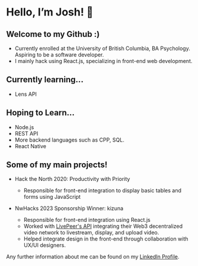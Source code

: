 
# Hello, I’m Josh! 👋

## Welcome to my Github :)
- Currently enrolled at the University of British Columbia, BA Psychology. Aspiring to be a software developer.
- I mainly hack using React.js, specializing in front-end web development.

## Currently learning...
- Lens API

## Hoping to Learn...
- Node.js
- REST API
- More backend languages such as CPP, SQL.
- React Native

## Some of my main projects!
- Hack the North 2020: Productivity with Priority
  - Responsible for front-end integration to display basic tables and forms using JavaScript
 
- NwHacks 2023 Sponsorship Winner: kizuna 
  - Responsible for front-end integration using React.js
  - Worked with <a href="https://livepeer.org/">LivePeer's API</a> integrating their Web3 decentralized video network to livestream, display, and upload video.
  - Helped integrate design in the front-end through collaboration with UX/UI designers.

Any further information about me can be found on my <a href="https://www.linkedin.com/in/jn-han/" target="_blank">LinkedIn Profile</a>.

<!---
jn-han/jn-han is a ✨ special ✨ repository because its `README.md` (this file) appears on your GitHub profile.
You can click the Preview link to take a look at your changes.
--->
